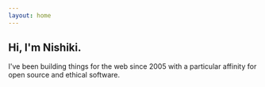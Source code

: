 ```yaml
---
layout: home
---
```


<!---->

## Hi, I'm Nishiki.

I've been building things for the web since 2005 with a particular affinity for open source and ethical software.
